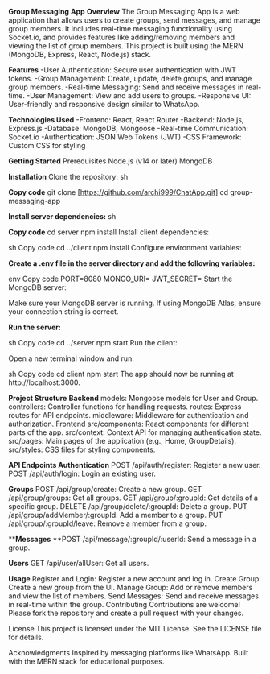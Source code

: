 **Group Messaging App**
**Overview**
The Group Messaging App is a web application that allows users to create groups, send messages, and manage group members. It includes real-time messaging functionality using Socket.io, and provides features like adding/removing members and viewing the list of group members. This project is built using the MERN (MongoDB, Express, React, Node.js) stack.

**Features**
-User Authentication: Secure user authentication with JWT tokens.
-Group Management: Create, update, delete groups, and manage group members.
-Real-time Messaging: Send and receive messages in real-time.
-User Management: View and add users to groups.
-Responsive UI: User-friendly and responsive design similar to WhatsApp.

**Technologies Used**
-Frontend: React, React Router
-Backend: Node.js, Express.js
-Database: MongoDB, Mongoose
-Real-time Communication: Socket.io
-Authentication: JSON Web Tokens (JWT)
-CSS Framework: Custom CSS for styling

**Getting Started**
Prerequisites
Node.js (v14 or later)
MongoDB

**Installation**
Clone the repository:
sh

**Copy code**
git clone [https://github.com/archi999/ChatApp.git]
cd group-messaging-app

**Install server dependencies:**
sh

**Copy code**
cd server
npm install
Install client dependencies:

sh
Copy code
cd ../client
npm install
Configure environment variables:

**Create a .env file in the server directory and add the following variables:**

env
Copy code
PORT=8080
MONGO_URI=
JWT_SECRET=
Start the MongoDB server:

Make sure your MongoDB server is running. If using MongoDB Atlas, ensure your connection string is correct.

**Run the server:**

sh
Copy code
cd ../server
npm start
Run the client:

Open a new terminal window and run:

sh
Copy code
cd client
npm start
The app should now be running at http://localhost:3000.

**Project Structure**
**Backend**
models: Mongoose models for User and Group.
controllers: Controller functions for handling requests.
routes: Express routes for API endpoints.
middleware: Middleware for authentication and authorization.
Frontend
src/components: React components for different parts of the app.
src/context: Context API for managing authentication state.
src/pages: Main pages of the application (e.g., Home, GroupDetails).
src/styles: CSS files for styling components.

**API Endpoints
Authentication**
POST /api/auth/register: Register a new user.
POST /api/auth/login: Login an existing user.

**Groups**
POST /api/group/create: Create a new group.
GET /api/group/groups: Get all groups.
GET /api/group/:groupId: Get details of a specific group.
DELETE /api/group/delete/:groupId: Delete a group.
PUT /api/group/addMember/:groupId: Add a member to a group.
PUT /api/group/:groupId/leave: Remove a member from a group.

****Messages**
**POST /api/message/:groupId/:userId: Send a message in a group.

**Users**
GET /api/user/allUser: Get all users.

**Usage**
Register and Login:
Register a new account and log in.
Create Group:
Create a new group from the UI.
Manage Group:
Add or remove members and view the list of members.
Send Messages:
Send and receive messages in real-time within the group.
Contributing
Contributions are welcome! Please fork the repository and create a pull request with your changes.

License
This project is licensed under the MIT License. See the LICENSE file for details.

Acknowledgments
Inspired by messaging platforms like WhatsApp.
Built with the MERN stack for educational purposes.
